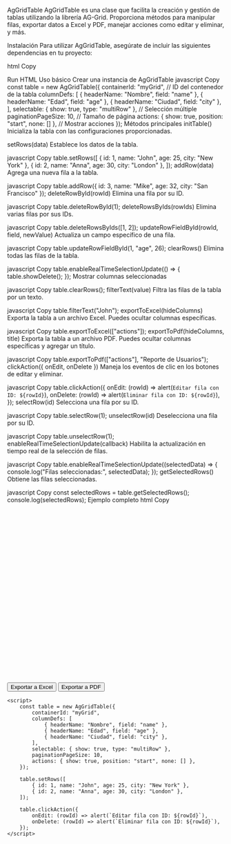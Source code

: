 AgGridTable
AgGridTable es una clase que facilita la creación y gestión de tablas utilizando la librería AG-Grid. Proporciona métodos para manipular filas, exportar datos a Excel y PDF, manejar acciones como editar y eliminar, y más.

Instalación
Para utilizar AgGridTable, asegúrate de incluir las siguientes dependencias en tu proyecto:

html
Copy
<!-- AG-Grid -->
<script src="https://cdn.jsdelivr.net/npm/ag-grid-community/dist/ag-grid-community.min.js"></script>

<!-- Para exportar a Excel -->
<script src="https://cdnjs.cloudflare.com/ajax/libs/xlsx/0.17.4/xlsx.full.min.js"></script>

<!-- Para exportar a PDF -->
<script src="https://cdnjs.cloudflare.com/ajax/libs/jspdf/2.5.1/jspdf.umd.min.js"></script>
<script src="https://cdnjs.cloudflare.com/ajax/libs/jspdf-autotable/3.5.25/jspdf.plugin.autotable.min.js"></script>
Run HTML
Uso básico
Crear una instancia de AgGridTable
javascript
Copy
const table = new AgGridTable({
    containerId: "myGrid", // ID del contenedor de la tabla
    columnDefs: [
        { headerName: "Nombre", field: "name" },
        { headerName: "Edad", field: "age" },
        { headerName: "Ciudad", field: "city" },
    ],
    selectable: { show: true, type: "multiRow" }, // Selección múltiple
    paginationPageSize: 10, // Tamaño de página
    actions: { show: true, position: "start", none: [] }, // Mostrar acciones
});
Métodos principales
initTable()
Inicializa la tabla con las configuraciones proporcionadas.

setRows(data)
Establece los datos de la tabla.

javascript
Copy
table.setRows([
    { id: 1, name: "John", age: 25, city: "New York" },
    { id: 2, name: "Anna", age: 30, city: "London" },
]);
addRow(data)
Agrega una nueva fila a la tabla.

javascript
Copy
table.addRow({ id: 3, name: "Mike", age: 32, city: "San Francisco" });
deleteRowById(rowId)
Elimina una fila por su ID.

javascript
Copy
table.deleteRowById(1);
deleteRowsByIds(rowIds)
Elimina varias filas por sus IDs.

javascript
Copy
table.deleteRowsByIds([1, 2]);
updateRowFieldById(rowId, field, newValue)
Actualiza un campo específico de una fila.

javascript
Copy
table.updateRowFieldById(1, "age", 26);
clearRows()
Elimina todas las filas de la tabla.

javascript
Copy
table.enableRealTimeSelectionUpdate(() => {
    table.showDelete();
});
Mostrar columnas seleccionadas

javascript
Copy
table.clearRows();
filterText(value)
Filtra las filas de la tabla por un texto.

javascript
Copy
table.filterText("John");
exportToExcel(hideColumns)
Exporta la tabla a un archivo Excel. Puedes ocultar columnas específicas.

javascript
Copy
table.exportToExcel(["actions"]);
exportToPdf(hideColumns, title)
Exporta la tabla a un archivo PDF. Puedes ocultar columnas específicas y agregar un título.

javascript
Copy
table.exportToPdf(["actions"], "Reporte de Usuarios");
clickAction({ onEdit, onDelete })
Maneja los eventos de clic en los botones de editar y eliminar.

javascript
Copy
table.clickAction({
    onEdit: (rowId) => alert(`Editar fila con ID: ${rowId}`),
    onDelete: (rowId) => alert(`Eliminar fila con ID: ${rowId}`),
});
selectRow(id)
Selecciona una fila por su ID.

javascript
Copy
table.selectRow(1);
unselectRow(id)
Deselecciona una fila por su ID.

javascript
Copy
table.unselectRow(1);
enableRealTimeSelectionUpdate(callback)
Habilita la actualización en tiempo real de la selección de filas.

javascript
Copy
table.enableRealTimeSelectionUpdate((selectedData) => {
    console.log("Filas seleccionadas:", selectedData);
});
getSelectedRows()
Obtiene las filas seleccionadas.

javascript
Copy
const selectedRows = table.getSelectedRows();
console.log(selectedRows);
Ejemplo completo
html
Copy

<!DOCTYPE html>
<html lang="en">
<head>
    <meta charset="UTF-8">
    <meta name="viewport" content="width=device-width, initial-scale=1.0">
    <title>AgGridTable Example</title>
    <script src="https://cdn.jsdelivr.net/npm/ag-grid-community/dist/ag-grid-community.min.js"></script>
    <script src="https://cdnjs.cloudflare.com/ajax/libs/xlsx/0.17.4/xlsx.full.min.js"></script>
    <script src="https://cdnjs.cloudflare.com/ajax/libs/jspdf/2.5.1/jspdf.umd.min.js"></script>
    <script src="https://cdnjs.cloudflare.com/ajax/libs/jspdf-autotable/3.5.25/jspdf.plugin.autotable.min.js"></script>
</head>
<body>
    <div id="myGrid" style="height: 400px; width: 100%;" class="ag-theme-alpine"></div>
    <button onclick="table.exportToExcel(['actions'])">Exportar a Excel</button>
    <button onclick="table.exportToPdf(['actions'], 'Reporte')">Exportar a PDF</button>

    <script>
        const table = new AgGridTable({
            containerId: "myGrid",
            columnDefs: [
                { headerName: "Nombre", field: "name" },
                { headerName: "Edad", field: "age" },
                { headerName: "Ciudad", field: "city" },
            ],
            selectable: { show: true, type: "multiRow" },
            paginationPageSize: 10,
            actions: { show: true, position: "start", none: [] },
        });

        table.setRows([
            { id: 1, name: "John", age: 25, city: "New York" },
            { id: 2, name: "Anna", age: 30, city: "London" },
        ]);

        table.clickAction({
            onEdit: (rowId) => alert(`Editar fila con ID: ${rowId}`),
            onDelete: (rowId) => alert(`Eliminar fila con ID: ${rowId}`),
        });
    </script>
</body>
</html>